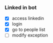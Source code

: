 ### Linked in bot

- [x] access linkedin
- [x] login
- [x] go to people list
- [ ] modify exception  